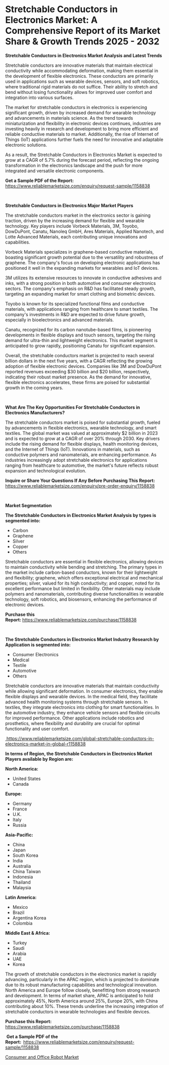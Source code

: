 <p><h1>Stretchable Conductors in Electronics Market: A Comprehensive Report of its Market Share & Growth Trends 2025 - 2032</h1></p><p><strong>Stretchable Conductors in Electronics Market Analysis and Latest Trends</strong></p>
<p><p>Stretchable conductors are innovative materials that maintain electrical conductivity while accommodating deformation, making them essential in the development of flexible electronics. These conductors are primarily used in applications such as wearable devices, sensors, and soft robotics, where traditional rigid materials do not suffice. Their ability to stretch and bend without losing functionality allows for improved user comfort and integration into various surfaces.</p><p>The market for stretchable conductors in electronics is experiencing significant growth, driven by increased demand for wearable technology and advancements in materials science. As the trend towards miniaturization and flexibility in electronic devices continues, industries are investing heavily in research and development to bring more efficient and reliable conductive materials to market. Additionally, the rise of Internet of Things (IoT) applications further fuels the need for innovative and adaptable electronic solutions.</p><p>As a result, the Stretchable Conductors in Electronics Market is expected to grow at a CAGR of 5.7% during the forecast period, reflecting the ongoing transformation in the electronics landscape and the push for more integrated and versatile electronic components.</p></p>
<p><strong>Get a Sample PDF of the Report:&nbsp;</strong> <a href="https://www.reliablemarketsize.com/enquiry/request-sample/1158838?utm_campaign=3434&utm_medium=2&utm_source=Github&utm_content=ia&utm_term=22032025&utm_id=stretchable-conductors-in-electronics">https://www.reliablemarketsize.com/enquiry/request-sample/1158838</a></p>
<p>&nbsp;</p>
<p><strong>Stretchable Conductors in Electronics Major Market Players</strong></p>
<p><p>The stretchable conductors market in the electronics sector is gaining traction, driven by the increasing demand for flexible and wearable technology. Key players include Vorbeck Materials, 3M, Toyobo, DowDuPont, Canatu, Nanoleq GmbH, Ares Materials, Applied Nanotech, and Lotte Advanced Materials, each contributing unique innovations and capabilities.</p><p>Vorbeck Materials specializes in graphene-based conductive materials, boasting significant growth potential due to the versatility and robustness of graphene. The company's focus on developing electronic applications has positioned it well in the expanding markets for wearables and IoT devices.</p><p>3M utilizes its extensive resources to innovate in conductive adhesives and inks, with a strong position in both automotive and consumer electronics sectors. The company's emphasis on R&D has facilitated steady growth, targeting an expanding market for smart clothing and biometric devices.</p><p>Toyobo is known for its specialized functional films and conductive materials, with applications ranging from healthcare to smart textiles. The company's investments in R&D are expected to drive future growth, especially in bioelectronics and advanced materials.</p><p>Canatu, recognized for its carbon nanotube-based films, is pioneering developments in flexible displays and touch sensors, targeting the rising demand for ultra-thin and lightweight electronics. This market segment is anticipated to grow rapidly, positioning Canatu for significant expansion.</p><p>Overall, the stretchable conductors market is projected to reach several billion dollars in the next five years, with a CAGR reflecting the growing adoption of flexible electronic devices. Companies like 3M and DowDuPont reported revenues exceeding $30 billion and $20 billion, respectively, indicating their robust market presence. As the demand for innovative, flexible electronics accelerates, these firms are poised for substantial growth in the coming years.</p></p>
<p>&nbsp;</p>
<p><strong>What Are The Key Opportunities For Stretchable Conductors in Electronics Manufacturers?</strong></p>
<p><p>The stretchable conductors market is poised for substantial growth, fueled by advancements in flexible electronics, wearable technology, and smart textiles. The global market was valued at approximately $2 billion in 2023 and is expected to grow at a CAGR of over 20% through 2030. Key drivers include the rising demand for flexible displays, health monitoring devices, and the Internet of Things (IoT). Innovations in materials, such as conductive polymers and nanomaterials, are enhancing performance. As industries increasingly adopt stretchable electronics for applications ranging from healthcare to automotive, the market's future reflects robust expansion and technological evolution.</p></p>
<p><strong>Inquire or Share Your Questions If Any Before Purchasing This Report:</strong> <a href="https://www.reliablemarketsize.com/enquiry/pre-order-enquiry/1158838?utm_campaign=3434&utm_medium=2&utm_source=Github&utm_content=ia&utm_term=22032025&utm_id=stretchable-conductors-in-electronics">https://www.reliablemarketsize.com/enquiry/pre-order-enquiry/1158838</a></p>
<p>&nbsp;</p>
<p><strong>Market Segmentation</strong></p>
<p><strong>The Stretchable Conductors in Electronics Market Analysis by types is segmented into:</strong></p>
<p><ul><li>Carbon</li><li>Graphene</li><li>Silver</li><li>Copper</li><li>Others</li></ul></p>
<p><p>Stretchable conductors are essential in flexible electronics, allowing devices to maintain conductivity while bending and stretching. The primary types in the market include carbon-based conductors, known for their lightweight and flexibility; graphene, which offers exceptional electrical and mechanical properties; silver, valued for its high conductivity; and copper, noted for its excellent performance but limited in flexibility. Other materials may include polymers and nanomaterials, contributing diverse functionalities in wearable technology, soft robotics, and biosensors, enhancing the performance of electronic devices.</p></p>
<p><strong>Purchase this Report:&nbsp;</strong><a href="https://www.reliablemarketsize.com/purchase/1158838?utm_campaign=3434&utm_medium=2&utm_source=Github&utm_content=ia&utm_term=22032025&utm_id=stretchable-conductors-in-electronics">https://www.reliablemarketsize.com/purchase/1158838</a></p>
<p>&nbsp;</p>
<p><strong>The Stretchable Conductors in Electronics Market Industry Research by Application is segmented into:</strong></p>
<p><ul><li>Consumer Electronics</li><li>Medical</li><li>Textile</li><li>Automotive</li><li>Others</li></ul></p>
<p><p>Stretchable conductors are innovative materials that maintain conductivity while allowing significant deformation. In consumer electronics, they enable flexible displays and wearable devices. In the medical field, they facilitate advanced health monitoring systems through stretchable sensors. In textiles, they integrate electronics into clothing for smart functionalities. In the automotive industry, they enhance vehicle sensors and flexible circuits for improved performance. Other applications include robotics and prosthetics, where flexibility and durability are crucial for optimal functionality and user comfort.</p></p>
<p><a href="https://www.reliablemarketsize.com/global-stretchable-conductors-in-electronics-market-in-global-r1158838?utm_campaign=3434&utm_medium=2&utm_source=Github&utm_content=ia&utm_term=22032025&utm_id=stretchable-conductors-in-electronics">&nbsp;https://www.reliablemarketsize.com/global-stretchable-conductors-in-electronics-market-in-global-r1158838</a></p>
<p><strong>In terms of Region, the Stretchable Conductors in Electronics Market Players available by Region are:</strong></p>
<p>
    <p> <strong> North America: </strong>
        <ul>
            <li>United States</li>
            <li>Canada</li>
        </ul>
        </p> 
    <p> <strong> Europe: </strong>
        <ul>
            <li>Germany</li>
            <li>France</li>
            <li>U.K.</li>
            <li>Italy</li>
            <li>Russia</li>
        </ul>
        </p> 
    <p> <strong> Asia-Pacific: </strong>
        <ul>
            <li>China</li>
            <li>Japan</li>
            <li>South Korea</li>
            <li>India</li>
            <li>Australia</li>
            <li>China Taiwan</li>
            <li>Indonesia</li>
            <li>Thailand</li>
            <li>Malaysia</li>
        </ul>
        </p> 
    <p> <strong> Latin America: </strong>
        <ul>
            <li>Mexico</li>
            <li>Brazil</li>
            <li>Argentina Korea</li>
            <li>Colombia</li>
        </ul>
        </p> 
    <p> <strong> Middle East & Africa: </strong>
        <ul>
            <li>Turkey</li>
            <li>Saudi</li>
            <li>Arabia</li>
            <li>UAE</li>
            <li>Korea</li>
        </ul>
    </p>
    </p>
<p><p>The growth of stretchable conductors in the electronics market is rapidly advancing, particularly in the APAC region, which is projected to dominate due to its robust manufacturing capabilities and technological innovation. North America and Europe follow closely, benefitting from strong research and development. In terms of market share, APAC is anticipated to hold approximately 45%, North America around 25%, Europe 20%, with China contributing about 10%. These trends underline the increasing integration of stretchable conductors in wearable technologies and flexible devices.</p></p>
<p><strong>Purchase this Report: </strong><a href="https://www.reliablemarketsize.com/purchase/1158838?utm_campaign=3434&utm_medium=2&utm_source=Github&utm_content=ia&utm_term=22032025&utm_id=stretchable-conductors-in-electronics">https://www.reliablemarketsize.com/purchase/1158838</a></p>
<p>&nbsp;<strong>Get a Sample PDF of the Report:&nbsp;&nbsp;</strong><a href="https://www.reliablemarketsize.com/enquiry/request-sample/1158838?utm_campaign=3434&utm_medium=2&utm_source=Github&utm_content=ia&utm_term=22032025&utm_id=stretchable-conductors-in-electronics">https://www.reliablemarketsize.com/enquiry/request-sample/1158838</a></p>
<p><strong></strong></p>
<p><p><a href="https://github.com/boyertrull4r/Market-Research-Report-List-1/blob/main/consumer-and-office-robot-market.md?utm_campaign=3434&utm_medium=2&utm_source=Github&utm_content=ia&utm_term=22032025&utm_id=stretchable-conductors-in-electronics">Consumer and Office Robot Market</a></p></p>